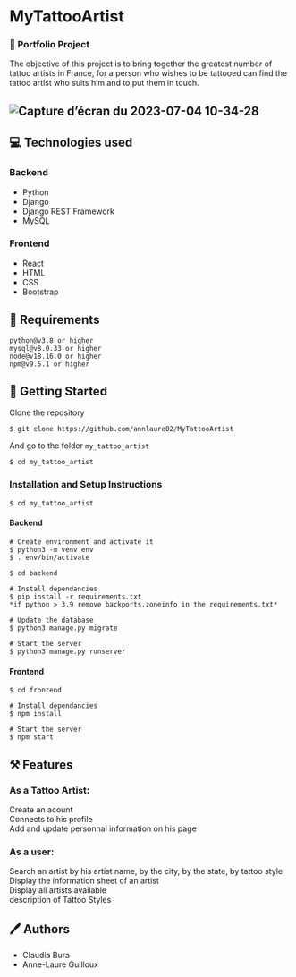# MyTattooArtist
### 📌 Portfolio Project
The objective of this project is to bring together the greatest number of tattoo artists in France, for a person who wishes to be tattooed can find the tattoo artist who suits him and to put them in touch.  
## ![Capture d’écran du 2023-07-04 10-34-28](https://github.com/annlaure02/MyTattooArtist/assets/113631115/541f0abf-3d10-43e8-9ed3-5d5ac792c394)

## 💻 Technologies used
### Backend
* Python
* Django
* Django REST Framework
* MySQL

### Frontend
* React
* HTML
* CSS
* Bootstrap

## 📝 Requirements
```
python@v3.8 or higher
mysql@v8.0.33 or higher
node@v18.16.0 or higher
npm@v9.5.1 or higher
```
## 🚀 Getting Started
Clone the repository
```
$ git clone https://github.com/annlaure02/MyTattooArtist
```
And go to the folder ``` my_tattoo_artist ```
```
$ cd my_tattoo_artist
```
### Installation and Setup Instructions
```
$ cd my_tattoo_artist
```
#### Backend
```
# Create environment and activate it
$ python3 -m venv env
$ . env/bin/activate

$ cd backend

# Install dependancies
$ pip install -r requirements.txt
*if python > 3.9 remove backports.zoneinfo in the requirements.txt*

# Update the database
$ python3 manage.py migrate

# Start the server
$ python3 manage.py runserver
```
#### Frontend
```
$ cd frontend

# Install dependancies
$ npm install

# Start the server
$ npm start
```
## ⚒ Features
### As a Tattoo Artist:
Create an acount  
Connects to his profile  
Add and update personnal information on his page  
### As a user:
Search an artist by his artist name, by the city, by the state, by tattoo style
Display the information sheet of an artist  
Display all artists available  
description of Tattoo Styles  

## 🖊 Authors
* Claudia Bura
* Anne-Laure Guilloux
